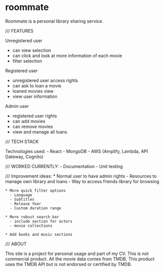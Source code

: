 # roommate
Roommate is a personal library sharing service.

/// FEATURES

Unregistered user
  - can view selection
  - can click and look at more information of each movie
  - filter selection
 
 Registered user
  - unregistered user access rights
  - can ask to loan a movie
  - loaned movies view
  - view user information
  
  Admin user
   - registered user rights
   - can add movies
   - can remove movies
   - view and manage all loans
   
/// TECH STACK
   
   Technologies used:
    - React
    - MongoDB
    - AWS (Amplify, Lambda, API Gateway, Cognito)
    
/// WORKED CURRENTLY:
    - Documentation
    - Unit testing
    
/// Improvement ideas:
    * Normal user to have admin rights
      - Resources to manage own library and loans
      - Way to access friends library for browsing

    * More quick filter options
      - Language
      - Subtitles
      - Release Year
      - Custom duration range

    * More robust search bar
      - include section for actors
      - movie collections

    * Add books and music sections
    
/// ABOUT

This site is a project for personal usage and part of my CV. This is not commercial product.
All the movie data comes from TMDB. This product uses the TMDB API but is not endorsed or certified by TMDB.